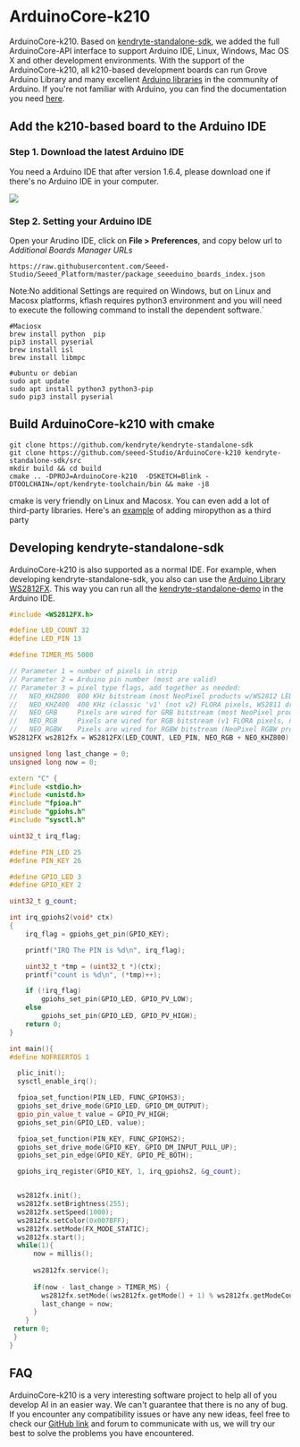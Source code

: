 # ArduinoCore-k210

 ArduinoCore-k210. Based on [kendryte-standalone-sdk](https://github.com/kendryte/kendryte-standalone-sdk), we added the full ArduinoCore-API interface to support Arduino IDE, Linux, Windows, Mac OS X and other development environments. With the support of the ArduinoCore-k210, all k210-based development boards can run Grove Arduino Library and many excellent [Arduino libraries](https://www.arduinolibraries.info/) in the community of Arduino. If you're not familiar with Arduino, you can find the documentation you need [here](https://www.arduino.cc/en/Guide/HomePage).


## Add the k210-based board to the Arduino IDE

### Step 1. Download the latest Arduino IDE

You need a Arduino IDE that after version 1.6.4, please download one if there's no Arduino IDE in your computer.

[![](https://raw.githubusercontent.com/SeeedDocument/Seeeduino_Stalker_V3_1/master/images/Download_IDE.png)](https://www.arduino.cc/en/Main/Software)

### Step 2. Setting your Arduino IDE

Open your Arudino IDE, click on **File > Preferences**, and copy below url to *Additional Boards Manager URLs*

```
https://raw.githubusercontent.com/Seeed-Studio/Seeed_Platform/master/package_seeeduino_boards_index.json
```

Note:No additional Settings are required on Windows, but on Linux and Macosx platforms, kflash requires python3 environment and you will need to execute the following command to install the dependent software.`
```
#Maciosx
brew install python  pip
pip3 install pyserial
brew install isl
brew install libmpc
```
```
#ubuntu or debian
sudo apt update
sudo apt install python3 python3-pip
sudo pip3 install pyserial

```

## Build ArduinoCore-k210 with cmake

```
git clone https://github.com/kendryte/kendryte-standalone-sdk
git clone https://github.com/seeed-Studio/ArduinoCore-k210 kendryte-standalone-sdk/src
mkdir build && cd build
cmake .. -DPROJ=ArduinoCore-k210  -DSKETCH=Blink -DTOOLCHAIN=/opt/kendryte-toolchain/bin && make -j8
```
cmake is very friendly on Linux and Macosx. You can even add a lot of third-party libraries. Here's an [example](https://github.com/Seeed-Studio/ArduinoCore-k210/blob/kendryte-standalone-sdk/micropython.cmake) of adding miropython as a third party

##  Developing kendryte-standalone-sdk
ArduinoCore-k210 is also supported as a normal IDE. For example, when developing kendryte-standalone-sdk, you also can use the [Arduino Library WS2812FX](https://github.com/kitesurfer1404/WS2812FX). This way you can run all the [kendryte-standalone-demo](https://github.com/kendryte/kendryte-standalone-demo) in the Arduino IDE.
```cpp
#include <WS2812FX.h>

#define LED_COUNT 32
#define LED_PIN 13

#define TIMER_MS 5000

// Parameter 1 = number of pixels in strip
// Parameter 2 = Arduino pin number (most are valid)
// Parameter 3 = pixel type flags, add together as needed:
//   NEO_KHZ800  800 KHz bitstream (most NeoPixel products w/WS2812 LEDs)
//   NEO_KHZ400  400 KHz (classic 'v1' (not v2) FLORA pixels, WS2811 drivers)
//   NEO_GRB     Pixels are wired for GRB bitstream (most NeoPixel products)
//   NEO_RGB     Pixels are wired for RGB bitstream (v1 FLORA pixels, not v2)
//   NEO_RGBW    Pixels are wired for RGBW bitstream (NeoPixel RGBW products)
WS2812FX ws2812fx = WS2812FX(LED_COUNT, LED_PIN, NEO_RGB + NEO_KHZ800);

unsigned long last_change = 0;
unsigned long now = 0;

extern "C" {
#include <stdio.h>
#include <unistd.h>
#include "fpioa.h"
#include "gpiohs.h"
#include "sysctl.h"

uint32_t irq_flag;

#define PIN_LED 25
#define PIN_KEY 26

#define GPIO_LED 3
#define GPIO_KEY 2

uint32_t g_count;

int irq_gpiohs2(void* ctx)
{
    irq_flag = gpiohs_get_pin(GPIO_KEY);

    printf("IRQ The PIN is %d\n", irq_flag);

    uint32_t *tmp = (uint32_t *)(ctx);
    printf("count is %d\n", (*tmp)++);

    if (!irq_flag)
        gpiohs_set_pin(GPIO_LED, GPIO_PV_LOW);
    else
        gpiohs_set_pin(GPIO_LED, GPIO_PV_HIGH);
    return 0;
}

int main(){
#define NOFREERTOS 1

  plic_init();
  sysctl_enable_irq();

  fpioa_set_function(PIN_LED, FUNC_GPIOHS3);
  gpiohs_set_drive_mode(GPIO_LED, GPIO_DM_OUTPUT);
  gpio_pin_value_t value = GPIO_PV_HIGH;
  gpiohs_set_pin(GPIO_LED, value);

  fpioa_set_function(PIN_KEY, FUNC_GPIOHS2);
  gpiohs_set_drive_mode(GPIO_KEY, GPIO_DM_INPUT_PULL_UP);
  gpiohs_set_pin_edge(GPIO_KEY, GPIO_PE_BOTH);

  gpiohs_irq_register(GPIO_KEY, 1, irq_gpiohs2, &g_count);


  ws2812fx.init();
  ws2812fx.setBrightness(255);
  ws2812fx.setSpeed(1000);
  ws2812fx.setColor(0x007BFF);
  ws2812fx.setMode(FX_MODE_STATIC);
  ws2812fx.start();
  while(1){
      now = millis();
    
      ws2812fx.service();
    
      if(now - last_change > TIMER_MS) {
        ws2812fx.setMode((ws2812fx.getMode() + 1) % ws2812fx.getModeCount());
        last_change = now;
      }    
    }
 return 0; 
 }
}

```

## FAQ
ArduinoCore-k210 is a very interesting software project to help all of you develop AI in an easier way. We can't guarantee that there is no any of bug.  If you encounter any compatibility issues or have any new ideas, feel free to check our [GitHub link](https://github.com/Seeed-Studio/ArduinoCore-k210/issues) and forum to communicate with us, we will try our best to solve the problems you have encountered. 